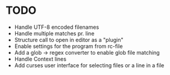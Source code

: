 # TODO

* Handle UTF-8 encoded filenames
* Handle multiple matches pr. line
* Structure call to open in editor as a "plugin"
* Enable settings for the program from rc-file
* Add a glob -> regex converter to enable glob file matching
* Handle Context lines
* Add curses user interface for selecting files or a line in a file
